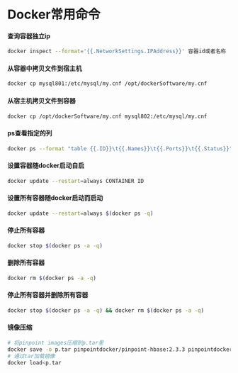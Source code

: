 # Docker常用命令
#### 查询容器独立ip
```sh
docker inspect --format='{{.NetworkSettings.IPAddress}}' 容器id或者名称
```
#### 从容器中拷贝文件到宿主机
```sh
docker cp mysql801:/etc/mysql/my.cnf /opt/dockerSoftware/my.cnf
```
#### 从宿主机拷贝文件到容器
```sh
docker cp /opt/dockerSoftware/my.cnf mysql802:/etc/mysql/my.cnf
```
#### ps查看指定的列
```sh
docker ps --format "table {{.ID}}\t{{.Names}}\t{{.Ports}}\t{{.Status}}" -a
```
#### 设置容器随docker启动自启
```sh
docker update --restart=always CONTAINER ID
```
#### 设置所有容器随docker启动而启动
```sh
docker update --restart=always $(docker ps -q)
```
#### 停止所有容器
```sh
docker stop $(docker ps -a -q)
```
#### 删除所有容器
```sh
docker rm $(docker ps -a -q)
```
#### 停止所有容器并删除所有容器
```sh
docker stop $(docker ps -a -q) && docker rm $(docker ps -a -q)
```
#### 镜像压缩
```sh
# 将pinpoint images压缩到p.tar里
docker save -o p.tar pinpointdocker/pinpoint-hbase:2.3.3 pinpointdocker/pinpoint-mysql:2.3.3 pinpointdocker/pinpoint-flink:2.3.3 pinpointdocker/pinpoint-collector:2.3.3 pinpointdocker/pinpoint-agent:2.3.3 pinpointdocker/pinpoint-quickstart:latest pinpointdocker/pinpoint-web:2.3.3 zookeeper:3.4
# 通过tar加载镜像
docker load<p.tar 
```

